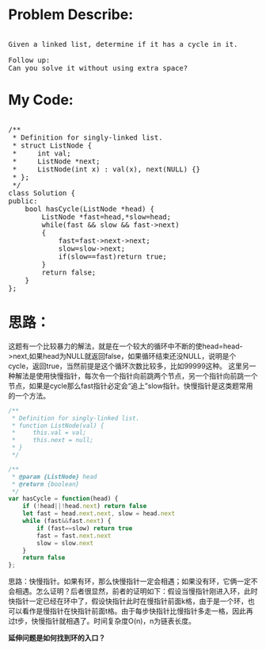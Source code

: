 ﻿# Problem Describe:
<pre>	
Given a linked list, determine if it has a cycle in it.

Follow up:
Can you solve it without using extra space?
</pre>
# My Code:
<pre>	
/**
 * Definition for singly-linked list.
 * struct ListNode {
 *     int val;
 *     ListNode *next;
 *     ListNode(int x) : val(x), next(NULL) {}
 * };
 */
class Solution {
public:
    bool hasCycle(ListNode *head) {
        ListNode *fast=head,*slow=head;
        while(fast && slow && fast->next)
        {
            fast=fast->next->next;
            slow=slow->next;
            if(slow==fast)return true;
        }
        return false;
    }
};
</pre>
# 思路：
这题有一个比较暴力的解法，就是在一个较大的循环中不断的使head=head->next,如果head为NULL就返回false，如果循环结束还没NULL，说明是个cycle，返回true，当然前提是这个循环次数比较多，比如99999这种。
这里另一种解法是使用快慢指针，每次令一个指针向前跳两个节点，另一个指针向前跳一个节点，如果是cycle那么fast指针必定会“追上”slow指针。快慢指针是这类题常用的一个方法。

```js
/**
 * Definition for singly-linked list.
 * function ListNode(val) {
 *     this.val = val;
 *     this.next = null;
 * }
 */

/**
 * @param {ListNode} head
 * @return {boolean}
 */
var hasCycle = function(head) {
    if (!head||!head.next) return false
    let fast = head.next.next, slow = head.next
    while (fast&&fast.next) {
        if (fast==slow) return true
        fast = fast.next.next
        slow = slow.next
    }
    return false
};
```

思路：快慢指针。如果有环，那么快慢指针一定会相遇；如果没有环，它俩一定不会相遇。怎么证明？后者很显然，前者的证明如下：假设当慢指针刚进入环，此时快指针一定已经在环中了，假设快指针此时在慢指针前面k格，由于是一个环，也可以看作是慢指针在快指针前面t格。由于每步快指针比慢指针多走一格，因此再过t步，快慢指针就相遇了。时间复杂度O(n)，n为链表长度。

**延伸问题是如何找到环的入口？**
